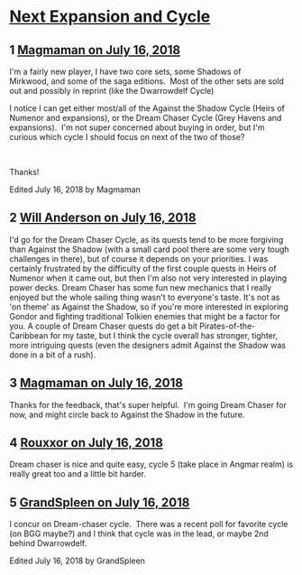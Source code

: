 # [Next Expansion and Cycle](https://community.fantasyflightgames.com/topic/279315-next-expansion-and-cycle/)

## 1 [Magmaman on July 16, 2018](https://community.fantasyflightgames.com/topic/279315-next-expansion-and-cycle/?do=findComment&comment=3406160)

I'm a fairly new player, I have two core sets, some Shadows of Mirkwood, and some of the saga editions.  Most of the other sets are sold out and possibly in reprint (like the Dwarrowdelf Cycle)

I notice I can get either most/all of the Against the Shadow Cycle (Heirs of Numenor and expansions), or the Dream Chaser Cycle (Grey Havens and expansions).  I'm not super concerned about buying in order, but I'm curious which cycle I should focus on next of the two of those?

 

Thanks!

Edited July 16, 2018 by Magmaman

## 2 [Will Anderson on July 16, 2018](https://community.fantasyflightgames.com/topic/279315-next-expansion-and-cycle/?do=findComment&comment=3406286)

I'd go for the Dream Chaser Cycle, as its quests tend to be more forgiving than Against the Shadow (with a small card pool there are some very tough challenges in there), but of course it depends on your priorities. I was certainly frustrated by the difficulty of the first couple quests in Heirs of Numenor when it came out, but then I'm also not very interested in playing power decks. Dream Chaser has some fun new mechanics that I really enjoyed but the whole sailing thing wasn't to everyone's taste. It's not as 'on theme' as Against the Shadow, so if you're more interested in exploring Gondor and fighting traditional Tolkien enemies that might be a factor for you. A couple of Dream Chaser quests do get a bit Pirates-of-the-Caribbean for my taste, but I think the cycle overall has stronger, tighter, more intriguing quests (even the designers admit Against the Shadow was done in a bit of a rush).

## 3 [Magmaman on July 16, 2018](https://community.fantasyflightgames.com/topic/279315-next-expansion-and-cycle/?do=findComment&comment=3406290)

Thanks for the feedback, that's super helpful.  I'm going Dream Chaser for now, and might circle back to Against the Shadow in the future.

## 4 [Rouxxor on July 16, 2018](https://community.fantasyflightgames.com/topic/279315-next-expansion-and-cycle/?do=findComment&comment=3406314)

Dream chaser is nice and quite easy, cycle 5 (take place in Angmar realm) is really great too and a little bit harder.

## 5 [GrandSpleen on July 16, 2018](https://community.fantasyflightgames.com/topic/279315-next-expansion-and-cycle/?do=findComment&comment=3406479)

I concur on Dream-chaser cycle.  There was a recent poll for favorite cycle (on BGG maybe?) and I think that cycle was in the lead, or maybe 2nd behind Dwarrowdelf.

Edited July 16, 2018 by GrandSpleen

